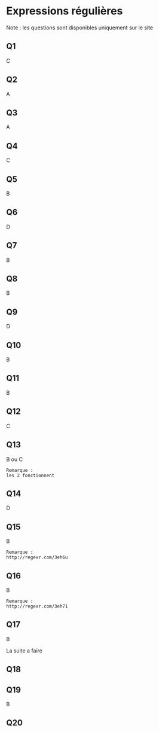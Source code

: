 # Expressions régulières

Note : les questions sont disponibles uniquement sur le site

## Q1
C

## Q2
A

## Q3
A

## Q4
C

## Q5
B

## Q6
D

## Q7
B

## Q8
B

## Q9
D

## Q10
B

## Q11
B

## Q12
C

## Q13
B ou C

```
Remarque : 
les 2 fonctionnent
```

## Q14
D

## Q15
B

```
Remarque : 
http://regexr.com/3eh6u
```

## Q16
B

```
Remarque : 
http://regexr.com/3eh71
```

## Q17
B

La suite a faire

## Q18


## Q19
B

## Q20
